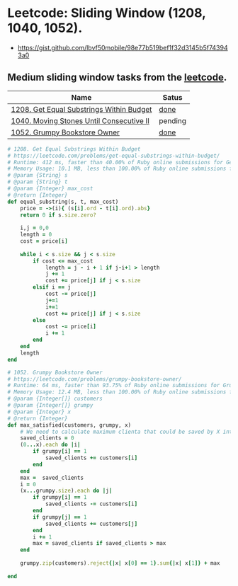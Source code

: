 # Leetcode: Sliding Window (1208, 1040, 1052).

- https://gist.github.com/lbvf50mobile/98e77b519bef1f32d3145b5f743943a0

## Medium sliding window tasks from the [leetcode](https://leetcode.com/tag/sliding-window/).

Name | Satus
--- | ---
[1208. Get Equal Substrings Within Budget](https://leetcode.com/problems/get-equal-substrings-within-budget/) | [done](https://gist.github.com/lbvf50mobile/cb36752f868f7934db53fc9d30c2c174)
[1040. Moving Stones Until Consecutive II](https://leetcode.com/problems/moving-stones-until-consecutive-ii/) | pending
[1052. Grumpy Bookstore Owner](https://leetcode.com/problems/grumpy-bookstore-owner/) | [done](https://gist.github.com/lbvf50mobile/5a026f01ff113d5a5e219c815eb29d95)


```Ruby
# 1208. Get Equal Substrings Within Budget
# https://leetcode.com/problems/get-equal-substrings-within-budget/
# Runtime: 412 ms, faster than 40.00% of Ruby online submissions for Get Equal Substrings Within Budget.
# Memory Usage: 10.1 MB, less than 100.00% of Ruby online submissions for Get Equal Substrings Within Budget
# @param {String} s
# @param {String} t
# @param {Integer} max_cost
# @return {Integer}
def equal_substring(s, t, max_cost)
    price = ->(i){ (s[i].ord - t[i].ord).abs}
    return 0 if s.size.zero?
    
    i,j = 0,0
    length = 0
    cost = price[i]
    
    while i < s.size && j < s.size
        if cost <= max_cost
            length = j - i + 1 if j-i+1 > length
            j += 1
            cost += price[j] if j < s.size
        elsif i == j
            cost -= price[j]
            j+=1
            i+=1
            cost += price[j] if j < s.size
        else
            cost -= price[i]
            i += 1
        end
    end
    length
end
```

```Ruby
# 1052. Grumpy Bookstore Owner
# https://leetcode.com/problems/grumpy-bookstore-owner/
# Runtime: 64 ms, faster than 93.75% of Ruby online submissions for Grumpy Bookstore Owner.
# Memory Usage: 12.4 MB, less than 100.00% of Ruby online submissions for Grumpy Bookstore Owner.
# @param {Integer[]} customers
# @param {Integer[]} grumpy
# @param {Integer} x
# @return {Integer}
def max_satisfied(customers, grumpy, x)
    # We need to calculate maximum clienta that could be saved by X interval
    saved_clients = 0
    (0...x).each do |i|
        if grumpy[i] == 1
            saved_clients += customers[i]
        end
    end
    max =  saved_clients
    i = 0
    (x...grumpy.size).each do |j|
        if grumpy[i] == 1
            saved_clients -= customers[i]
        end
        if grumpy[j] == 1
            saved_clients += customers[j]
        end
        i += 1
        max = saved_clients if saved_clients > max
    end
    
    grumpy.zip(customers).reject{|x| x[0] == 1}.sum{|x| x[1]} + max
    
end
```